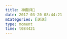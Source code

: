 ```yaml
---
title: 神翻译🤔
date: 2017-03-20 08:44:21
mCategories: [说说]
type: moment
time: t084421
---
```


<div id="pics-20170320084421"></div>

<script src="/lib/moment/pics.js"></script>
<script>
var data = [
    {"link": "2017-03-20_000000.jpeg", "type": "shuoshuo"}
];
picsRender(data, "pics-20170320084421");
</script>
